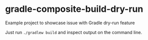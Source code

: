 # gradle-composite-build-dry-run
Example project to showcase issue with Gradle dry-run feature

Just run `./gradlew build` and inspect output on the command line.
